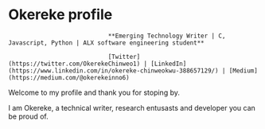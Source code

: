 # Okereke profile


                                **Emerging Technology Writer | C, Javascript, Python | ALX software engineering student**
                                
                                [Twitter](https://twitter.com/OkerekeChinweo1) | [LinkedIn](https://www.linkedin.com/in/okereke-chinweokwu-388657129/) | [Medium](https://medium.com/@okerekeinno6)

Welcome to my profile and thank you for stoping by. 

I am Okereke, a technical writer, research entusasts and developer you can be proud of. 
